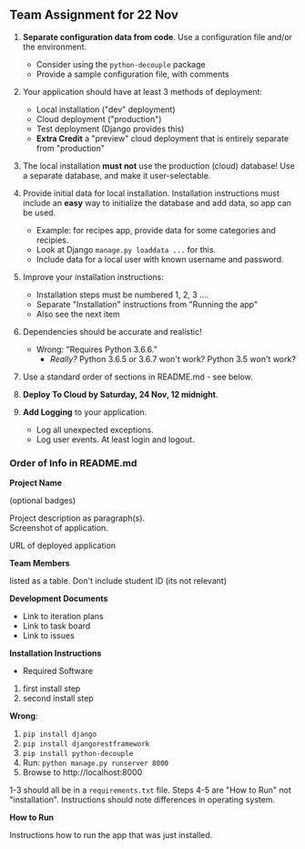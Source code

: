 ## Team Assignment for 22 Nov

1. **Separate configuration data from code**.  Use a configuration file and/or the environment.
   * Consider using the `python-decouple` package
   * Provide a sample configuration file, with comments

2. Your application should have at least 3 methods of deployment:
   * Local installation ("dev" deployment)
   * Cloud deployment ("production")
   * Test deployment (Django provides this)
   * **Extra Credit** a "preview" cloud deployment that is entirely separate from "production"

3. The local installation **must not** use the production (cloud) database!  Use a separate database, and make it user-selectable.

4. Provide initial data for local installation.  Installation instructions must include an **easy** way to initialize the database and add data, so app can be used.
   * Example: for recipes app, provide data for some categories and recipies.
   * Look at Django `manage.py loaddata ...` for this.
   * Include data for a local user with known username and password.

5. Improve your installation instructions:
   * Installation steps must be numbered 1, 2, 3 ....
   * Separate "Installation" instructions from "Running the app"
   * Also see the next item

6. Dependencies should be accurate and realistic!
   * Wrong: "Requires Python 3.6.6."
       - *Really?* Python 3.6.5 or 3.6.7 won't work? Python 3.5 won't work?

7. Use a standard order of sections in README.md - see below.

8. **Deploy To Cloud by Saturday, 24 Nov, 12 midnight**.

9. **Add Logging** to your application. 
    * Log all unexpected exceptions.
    * Log user events.  At least login and logout.

### Order of Info in README.md

**Project Name**

(optional badges)

Project description as paragraph(s).    
Screenshot of application.

URL of deployed application

**Team Members**

listed as a table.  Don't include student ID (its not relevant)

**Development Documents**

* Link to iteration plans
* Link to task board
* Link to issues

**Installation Instructions**

* Required Software
1. first install step
2. second install step

**Wrong**:

1. `pip install django`
2. `pip install djangorestframework`
3. `pip install python-decouple`
4. Run: `python manage.py runserver 8000`
5. Browse to http://localhost:8000

1-3 should all be in a `requirements.txt` file. Steps 4-5 are "How to Run" not "installation".  Instructions should note differences in operating system.

**How to Run**

Instructions how to run the app that was just installed.
